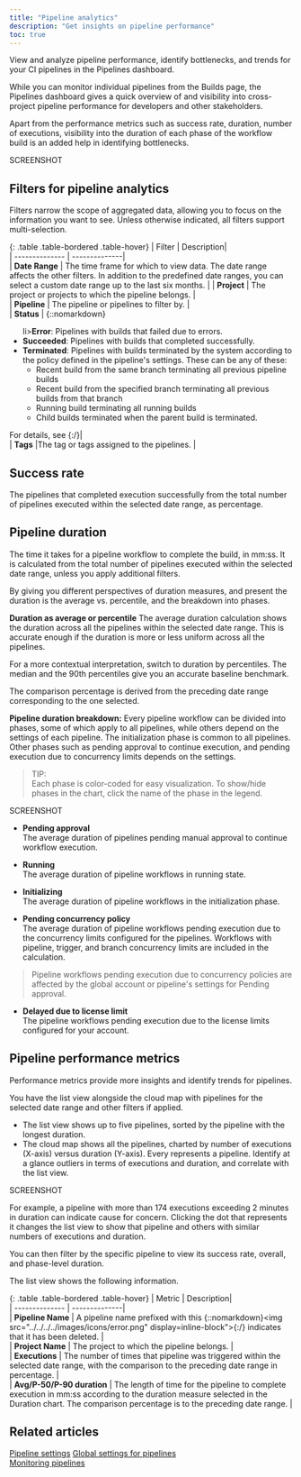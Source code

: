 ```yaml
---
title: "Pipeline analytics"
description: "Get insights on pipeline performance"
toc: true
---
```



View and analyze pipeline performance, identify bottlenecks, and trends for your CI pipelines in the Pipelines dashboard.

While you can monitor individual pipelines from the Builds page, the Pipelines dashboard gives a quick overview of and visibility into cross-project pipeline performance for developers and other stakeholders.

Apart from the performance metrics such as success rate, duration, number of executions, visibility into the duration of each phase of the workflow build is an added help in identifying bottlenecks.


SCREENSHOT



## Filters for pipeline analytics
Filters narrow the scope of aggregated data, allowing you to focus on the information you want to see. Unless otherwise indicated, all filters support multi-selection.

{: .table .table-bordered .table-hover}
|  Filter          |  Description|  
| --------------   | --------------|  
| **Date Range** | The time frame for which to view data. The date range affects the other filters. In addition to the predefined date ranges, you can select a custom date range up to the last six months. |
| **Project**           | The project or projects to which the pipeline belongs. |                            
| **Pipeline**           | The pipeline or pipelines to filter by. |                            
| **Status**           | {::nomarkdown}<ul>li><b>Error</b>: Pipelines with builds that failed due to errors. </li><li><b>Succeeded</b>: Pipelines with builds that completed successfully.</li> <li><b>Terminated</b>: Pipelines with builds terminated by the system according to the policy defined in the pipeline's settings. These can be any of these: <ul><li>Recent build from the same branch terminating all previous pipeline builds </li><li>Recent build from the specified branch terminating all previous builds from that branch</li><li>Running build terminating all running builds</li><li>Child builds terminated when the parent build is terminated.</li> </ul></li></ul>For details, see  {:/}|                            
| **Tags**             |The tag or tags assigned to the pipelines. |      



## Success rate
The pipelines that completed execution successfully from the total number of pipelines executed within the selected date range, as percentage. 

## Pipeline duration
The time it takes for a pipeline workflow to complete the build, in mm:ss. It is calculated from the total number of pipelines executed within the selected date range, unless you apply additional filters. 

By giving you different perspectives of duration measures, and  present the duration is the average vs. percentile, and the breakdown into phases. 

**Duration as average or percentile**
The average duration calculation shows the duration across all the pipelines within the selected date range. This is accurate enough if the duration is more or less uniform across all the pipelines. 

For a more contextual interpretation, switch to duration by percentiles. The median and the 90th percentiles give you an accurate baseline benchmark. 

The comparison percentage is derived from the preceding date range corresponding to the one selected. <br>

**Pipeline duration breakdown:**
Every pipeline workflow can be divided into phases, some of which apply to all pipelines, while others depend on the settings of each pipeline. The initialization phase is common to all pipelines. Other phases such as pending approval to continue execution, and pending execution due to concurrency limits depends on the settings.

>TIP:  
 Each phase is color-coded for easy visualization. To show/hide phases in the chart, click the name of the phase in the legend. 
 
SCREENSHOT

* **Pending approval**  
  The average duration of pipelines pending manual approval to continue workflow execution.  

*  **Running**  
  The average duration of pipeline workflows in running state.
  
*  **Initializing**  
  The average duration of pipeline workflows in the initialization phase.  

*  **Pending concurrency policy**  
  The average duration of pipeline workflows pending execution due to the concurrency limits configured for the pipelines. Workflows with pipeline, trigger, and branch concurrency limits are included in the calculation.
  >Pipeline workflows pending execution due to concurrency policies are affected by the global account or pipeline's settings for Pending approval.
                         
*  **Delayed due to license limit**  
  The pipeline workflows pending execution due to the license limits configured for your account.  




## Pipeline performance metrics
Performance metrics provide more insights and identify trends for pipelines. 

You have the list view alongside the cloud map with pipelines for the selected date range and other filters if applied. 
* The list view shows up to five pipelines, sorted by the pipeline with the longest duration. 
* The cloud map shows all the pipelines, charted by number of executions (X-axis) versus duration (Y-axis). Every represents a pipeline. 
Identify at a glance outliers in terms of executions and duration, and correlate with the list view. 

SCREENSHOT

For example, a pipeline with more than 174 executions exceeding 2 minutes in duration can indicate cause for concern. Clicking the dot that represents it changes the list view to show that pipeline and others with similar numbers of executions and duration. 

You can then filter by the specific pipeline to view its success rate, overall, and phase-level duration.    

 

The list view shows the following information.

{: .table .table-bordered .table-hover}
|  Metric               |  Description|  
| --------------        | --------------|  
| **Pipeline Name**      | A pipeline name prefixed with this {::nomarkdown}<img src="../../../../images/icons/error.png" display=inline-block">{:/} indicates that it has been deleted. |    
| **Project Name**      | The project to which the pipeline belongs. |                            
| **Executions**  | The number of times that pipeline was triggered within the selected date range, with the comparison to the preceding date range in percentage.  |          
| **Avg/P-50/P-90 duration**        | The length of time for the pipeline to complete execution in mm:ss according to the duration measure selected in the Duration chart. The comparison percentage is to the preceding date range. |    


## Related articles
[Pipeline settings]({{site.baseurl}}/docs/pipelines/pipelines/#pipeline-settings) 
[Global settings for pipelines]({{site.baseurl}}/docs/pipelines/configuration/pipeline-settings/)  
[Monitoring pipelines]({{site.baseurl}}/docs/pipelines/monitoring-pipelines/)
